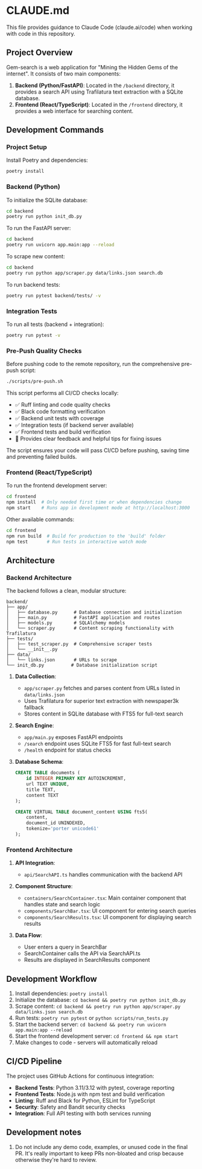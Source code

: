 # CLAUDE.md

This file provides guidance to Claude Code (claude.ai/code) when working with code in this repository.

## Project Overview

Gem-search is a web application for "Mining the Hidden Gems of the internet". It consists of two main components:

1. **Backend (Python/FastAPI)**: Located in the `/backend` directory, it provides a search API using Trafilatura text extraction with a SQLite database.
2. **Frontend (React/TypeScript)**: Located in the `/frontend` directory, it provides a web interface for searching content.

## Development Commands

### Project Setup

Install Poetry and dependencies:

```bash
poetry install
```

### Backend (Python)

To initialize the SQLite database:

```bash
cd backend
poetry run python init_db.py
```

To run the FastAPI server:

```bash
cd backend
poetry run uvicorn app.main:app --reload
```

To scrape new content:

```bash
cd backend
poetry run python app/scraper.py data/links.json search.db
```

To run backend tests:

```bash
poetry run pytest backend/tests/ -v
```

### Integration Tests

To run all tests (backend + integration):

```bash
poetry run pytest -v
```

### Pre-Push Quality Checks

Before pushing code to the remote repository, run the comprehensive pre-push script:

```bash
./scripts/pre-push.sh
```

This script performs all CI/CD checks locally:
- ✅ Ruff linting and code quality checks
- ✅ Black code formatting verification  
- ✅ Backend unit tests with coverage
- ✅ Integration tests (if backend server available)
- ✅ Frontend tests and build verification
- 🚀 Provides clear feedback and helpful tips for fixing issues

The script ensures your code will pass CI/CD before pushing, saving time and preventing failed builds.

### Frontend (React/TypeScript)

To run the frontend development server:

```bash
cd frontend
npm install  # Only needed first time or when dependencies change
npm start    # Runs app in development mode at http://localhost:3000
```

Other available commands:

```bash
cd frontend
npm run build  # Build for production to the 'build' folder
npm test       # Run tests in interactive watch mode
```

## Architecture

### Backend Architecture

The backend follows a clean, modular structure:

```
backend/
├── app/
│   ├── database.py      # Database connection and initialization
│   ├── main.py          # FastAPI application and routes
│   ├── models.py        # SQLAlchemy models
│   └── scraper.py       # Content scraping functionality with Trafilatura
├── tests/
│   ├── test_scraper.py  # Comprehensive scraper tests
│   └── __init__.py
├── data/
│   └── links.json       # URLs to scrape
└── init_db.py          # Database initialization script
```

1. **Data Collection**:
   - `app/scraper.py` fetches and parses content from URLs listed in `data/links.json`
   - Uses Trafilatura for superior text extraction with newspaper3k fallback
   - Stores content in SQLite database with FTS5 for full-text search

2. **Search Engine**:
   - `app/main.py` exposes FastAPI endpoints
   - `/search` endpoint uses SQLite FTS5 for fast full-text search
   - `/health` endpoint for status checks

3. **Database Schema**:
   ```sql
   CREATE TABLE documents (
       id INTEGER PRIMARY KEY AUTOINCREMENT,
       url TEXT UNIQUE,
       title TEXT,
       content TEXT
   );
   
   CREATE VIRTUAL TABLE document_content USING fts5(
       content,
       document_id UNINDEXED,
       tokenize='porter unicode61'
   );
   ```

### Frontend Architecture

1. **API Integration**:

   - `api/SearchAPI.ts` handles communication with the backend API

2. **Component Structure**:

   - `containers/SearchContainer.tsx`: Main container component that handles state and search logic
   - `components/SearchBar.tsx`: UI component for entering search queries
   - `components/SearchResults.tsx`: UI component for displaying search results

3. **Data Flow**:
   - User enters a query in SearchBar
   - SearchContainer calls the API via SearchAPI.ts
   - Results are displayed in SearchResults component

## Development Workflow

1. Install dependencies: `poetry install`
2. Initialize the database: `cd backend && poetry run python init_db.py`
3. Scrape content: `cd backend && poetry run python app/scraper.py data/links.json search.db`
4. Run tests: `poetry run pytest` or `python scripts/run_tests.py`
5. Start the backend server: `cd backend && poetry run uvicorn app.main:app --reload`
6. Start the frontend development server: `cd frontend && npm start`
7. Make changes to code - servers will automatically reload

## CI/CD Pipeline

The project uses GitHub Actions for continuous integration:
- **Backend Tests**: Python 3.11/3.12 with pytest, coverage reporting
- **Frontend Tests**: Node.js with npm test and build verification
- **Linting**: Ruff and Black for Python, ESLint for TypeScript
- **Security**: Safety and Bandit security checks
- **Integration**: Full API testing with both services running

## Development notes

1. Do not include any demo code, examples, or unused code in the final PR. It's really important to keep
   PRs non-bloated and crisp because otherwise they're hard to review.
